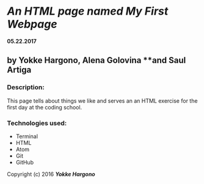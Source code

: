 # _An HTML page named My First Webpage_
**05.22.2017**
## by Yokke Hargono, Alena Golovina **and Saul Artiga

### Description:
This page tells about things we like and serves an an HTML exercise for the first day at the coding school.

### Technologies used:

* Terminal
* HTML
* Atom
* Git
* GitHub

Copyright (c) 2016 **_Yokke Hargono_**
